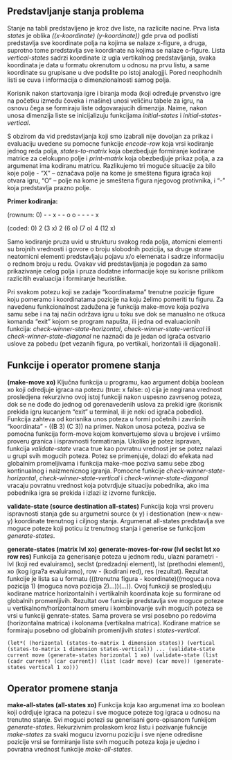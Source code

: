 ## Predstavljanje stanja problema
Stanje na tabli predstavljeno je kroz dve liste, na razlicite nacine. Prva lista *states* je oblika *((x-koordinate) (y-koordinate))* gde prva od podlisti predstavlja sve koordinate polja na kojima se nalaze x-figure, a druga, suprotno tome predstavlja sve koordinate na kojima se nalaze o-figure. Lista *vertical-states* sadrzi koordinate iz ugla vertikalnog predstavljanja, svaka koordinata je data u formatu okrenutom u odnosu na prvu listu, a same koordinate su grupisane u dve podslite po istoj analogjji. Pored neophodnih listi se cuva i informacija o dimenzionalnosti samog polja.

Korisnik nakon startovanja igre i biranja moda (koji određuje prvenstvo igre na početku između čoveka i mašine) unosi veličinu tabele za igru, na osnovu čega se formiraju liste odgovarajucih dimenzija. Naime, nakon unosa dimenzija liste se inicijalizuju funkcijama *initial-states* i *initial-states-vertical*.

S obzirom da vid predstavljanja koji smo izabrali nije dovoljan za prikaz i evaluaciju uvedene su pomocne funkcije *encode-row* koja vrsi kodiranje jednog reda polja, *states-to-matrix* koja obezbedjuje formiranje kodirane matrice za celokupno polje i *print-matrix* koja obezbedjuje prikaz polja, a za argumenat ima kodiranu matricu. Razlikujemo tri moguće situacije za bilo koje polje - “X” – označava polje na kome je smeštena figura igrača koji otvara igru, “O” – polje na kome je smeštena figura njegovog protivnika, i “-” koja predstavlja prazno polje.

**Primer kodiranja:**

(rownum: 0) - - x - - o o - - - - x

(coded: 0) 2 (3 x) 2 (6 o) (7 o) 4 (12 x)

Samo kodiranje pruza uvid u strukturu svakog reda polja, atomicni elementi su brojnih vrednosti i govore o broju slobodnih pozicija, sa druge strane neatomicni elementi predstavljaju pojavu x/o elemenata i sadrze informaciju o rednom broju u redu. Ovakav vid predstavljanja je pogodan za samo prikazivanje celog polja i pruza dodatne informacije koje su korisne prilikom razlicitih evaluacija i formiranje heuristike.

Pri svakom potezu koji se zadaje “koordinatama” trenutne pozicije figure koju pomeramo i koordinatama pozicije na koju želimo pomeriti tu figuru. Za navedenu funkcionalnost zadužena je funkcija make-move koja poziva samu sebe i na taj način održava igru u toku sve dok se manualno ne otkuca komanda “exit” kojom se program napušta, ili jedna od evaluacionih funkcija: *check-winner-state-horizontal*, *check-winner-state-vertical* ili *check-winner-state-diagonal* ne naznači da je jedan od igrača ostvario uslove za pobedu (pet vezanih figura, po vertikali, horizontali ili dijagonali).

## Funkcije i operator promene stanja

**(make-move xo)**
Ključna funkcija u programu, kao argument dobija boolean xo koji odredjuje igraca na potezu (true: x false: o) cija je negirana vrednost prosledjena rekurzivno ovoj istoj funkciji nakon uspesno zavrsenog poteza, dok se ne dođe do jednog od gorenavedenih uslova za prekid igre (korisnik prekida igru kucanjem “exit” u terminal, ili je neki od igrača pobedio). Funkcija zahteva od korisnika unos poteza u formi početnih i završnih “koordinata” - ((B 3) (C 3)) na primer. Nakon unosa poteza, poziva se pomoćna funkcija form-move kojom konvertujemo slova u brojeve i vršimo proveru granica i ispravnosti formatiranja. Ukoliko je potez ispravan, funkcija *validate-state* vraca true kao povratnu vrednost jer se potez nalazi u grupi svih mogucih poteza. Potez se primenjuje, dolazi do efekata nad globalnim promeljivama i funkcija make-moe poziva samu sebe zbog kontinualnog i naizmenicnog igranja. Pomocne funkcije *check-winner-state-horizontal*, *check-winner-state-vertical* i *check-winner-state-diagonal* vracaju povratnu vrednost koja potvrdjuje situaciju pobednika, ako ima pobednika igra se prekida i izlazi iz izvorne funkcije.

**validate-state (source destination all-states)**
Funkcija koja vrsi proveru ispravnosti stanja gde su argumetni source (x y) i destionation (new-x new-y) koordinate trenutnog i ciljnog stanja. Argumenat all-states predstavlja sve moguce poteze koji poticu iz trenutnog stanja i generise se funkcijom *generate-states*.


**generate-states (matrix lvl xo)**
**generate-moves-for-row (lvl seclst lst xo row res)**
Funkcija za generisanje poteza u jednom redu, ulazni parametri - lvl (koji red evaluiramo), seclst (predzadnji element), lst (prethodni element), xo (kog igra?a evaluiramo), row - (kodirani red), res (rezultat). Rezultat funkcije je lista sa u formatu (((trenutna figura - koordinate)((moguca nova pozicija 1) (moguca nova pozicija 2)...))(...)). Ovoj funkciji se prosledjuju kodirane matrice horizontalnih i vertikalnih koordinata koje su formirane od globalnih promenljivih. Rezultat ove funkcije predstavlja sve moguce poteze u vertikalnom/horizontalnom smeru i kombinovanje svih mogucih poteza se vrsi u funkciji genrate-states. Sama provera se vrsi posebno po redovima (horizontalna matrica) i kolonama (vertikalna matrica). Kodirane matrice se formiraju posebno od globalnih promenljivih *states* i *states-vertical*.

`(let*(
(horizontal (states-to-matrix 1 dimension states))
(vertical (states-to-matrix 1 dimension states-vertical))
...
(validate-state current move (generate-states horizontal 1 xo)
(validate-state (list (cadr current) (car current)) (list (cadr move) (car move)) (generate-states vertical 1 xo)))`

## Operator promene stanja
**make-all-states (all-states xo)**
Funkcija koja kao argumenat ima xo boolean koji odrdjuje igraca na potezu i sve moguce poteze tog igraca u odnosu na trenutno stanje. Svi moguci potezi su generisani gore-opisanom funkijom *generate-states*. Rekurzivnim prolaskom kroz listu i pozivanje fukncije *make-states* za svaki mogucu izvornu poziciju i sve njene odredisne pozicije vrsi se formiranje liste svih mogucih poteza koja je ujedno i povratna vrednost funkcije *make-all-states*.
